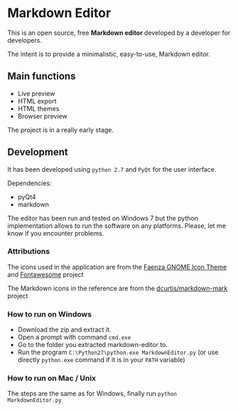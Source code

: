 # Markdown Editor

This is an open source, free **Markdown editor** developed by a developer for developers.

The intent is to provide a minimalistic, easy-to-use, Markdown editor.

## Main functions

* Live preview
* HTML export
* HTML themes
* Browser preview

The project is in a really early stage.

## Development

It has been developed using `python 2.7` and `PyQt` for the user interface.

Dependencies:

* pyQt4
* markdown

The editor has been run and tested on Windows 7 but the python implementation allows to run the software on any platforms. Please, let me know if you encounter problems.

### Attributions
The icons used in the application are from the [Faenza GNOME Icon Theme](http://gnome-look.org/content/show.php?content=128143) and [Fontawesome](http://fontawesome.io/) project

The Markdown icons in the reference are from the [dcurtis/markdown-mark](https://github.com/dcurtis/markdown-mark) project


### How to run on Windows

* Download the zip and extract it.
* Open a prompt with command `cmd.exe`
* Go to the folder you extracted markdown-editor to.
* Run the program `C:\Python27\python.exe MarkdownEditor.py` (or use directly `python.exe` command if it is in your `PATH` variable)

### How to run on Mac / Unix

The steps are the same as for Windows, finally run `python MarkdownEditor.py`
